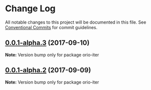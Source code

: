 # Change Log

All notable changes to this project will be documented in this file.
See [Conventional Commits](https://conventionalcommits.org) for commit guidelines.

<a name="0.0.1-alpha.3"></a>
## [0.0.1-alpha.3](https://github.com/zacharygolba/orio/compare/v0.0.1-alpha.2...v0.0.1-alpha.3) (2017-09-10)




**Note:** Version bump only for package orio-iter

<a name="0.0.1-alpha.2"></a>
## [0.0.1-alpha.2](https://github.com/zacharygolba/orio/compare/v0.0.1-alpha.1...v0.0.1-alpha.2) (2017-09-09)




**Note:** Version bump only for package orio-iter
